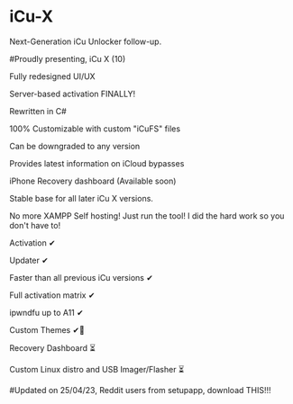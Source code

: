 # iCu-X
Next-Generation iCu Unlocker follow-up.


#Proudly presenting, iCu X (10)


Fully redesigned UI/UX

Server-based activation FINALLY!

Rewritten in C#

100% Customizable with custom "iCuFS" files

Can be downgraded to any version

Provides latest information on iCloud bypasses

iPhone Recovery dashboard (Available soon)

Stable base for all later iCu X versions.

No more XAMPP Self hosting! Just run the tool! I did the hard work so you don't have to!





Activation ✔

Updater ✔

Faster than all previous iCu versions ✔

Full activation matrix ✔

ipwndfu up to A11 ✔

Custom Themes ✔👀

Recovery Dashboard ⏳

Custom Linux distro and USB Imager/Flasher ⏳



#Updated on 25/04/23, Reddit users from setupapp, download THIS!!!
